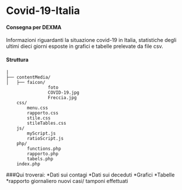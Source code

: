# Covid-19-Italia
#### Consegna per DEXMA
Informazioni riguardanti la situazione covid-19 in Italia, statistiche degli ultimi dieci giorni esposte in grafici e tabelle prelevate da file csv.

#### Struttura 
```progetto_covid/	
|
├── contentMedia/
│   ├── faicon/
				foto	
				COVID-19.jpg
				Freccia.jpg		
	css/
		menu.css
		rapporto.css
		stile.css
		stileTables.css		
	js/
		myScript.js
		ratioScript.js
	php/
		functions.php
		rapporto.php
		tabels.php
	index.php
```
###Qui troverai:
*Dati sui contagi
*Dati sui deceduti
*Grafici 
*Tabelle
	*rapporto giornaliero nuovi casi/ tamponi effettuati
